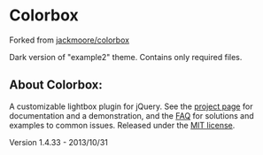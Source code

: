 # Colorbox
Forked from [jackmoore/colorbox](https://github.com/jackmoore/colorbox)

Dark version of "example2" theme.
Contains only required files.

## About Colorbox:
A customizable lightbox plugin for jQuery.  See the [project page](http://jacklmoore.com/colorbox/) for documentation and a demonstration, and the [FAQ](http://jacklmoore.com/colorbox/faq/) for solutions and examples to common issues.  Released under the [MIT license](http://www.opensource.org/licenses/mit-license.php).

Version 1.4.33 - 2013/10/31

